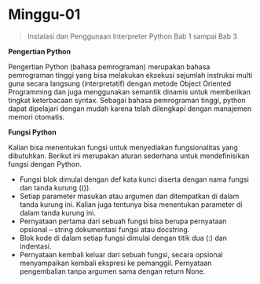 # Minggu-01
>Instalasi dan Penggunaan Interpreter Python
>Bab 1 sampai Bab 3

**Pengertian Python**

Pengertian Python (bahasa pemrograman) merupakan bahasa pemrograman tinggi yang bisa melakukan eksekusi sejumlah instruksi multi guna secara langsung (interpretatif) dengan metode Object Oriented Programming dan juga menggunakan semantik dinamis untuk memberikan tingkat keterbacaan syntax. Sebagai bahasa pemrograman tinggi, python dapat dipelajari dengan mudah karena telah dilengkapi dengan manajemen memori otomatis.

**Fungsi Python**

Kalian bisa menentukan fungsi untuk menyediakan fungsionalitas yang dibutuhkan. Berikut ini merupakan aturan sederhana untuk mendefinisikan fungsi dengan Python.
- Fungsi blok dimulai dengan def kata kunci diserta dengan nama fungsi dan tanda kurung (()).
- Setiap parameter masukan atau argumen dan ditempatkan di dalam tanda kurung ini. Kalian juga tentunya bisa menentukan parameter di dalam tanda kurung ini.
- Pernyataan pertama dari sebuah fungsi bisa berupa pernyataan opsional – string dokumentasi fungsi atau docstring.
- Blok kode di dalam setiap fungsi dimulai dengan titik dua (:) dan indentasi.
- Pernyataan kembali keluar dari sebuah fungsi, secara opsional menyampaikan kembali ekspresi ke pemanggil. Pernyataan pengembalian tanpa argumen sama dengan return None.